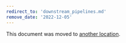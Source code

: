 ```yaml
---
redirect_to: 'downstream_pipelines.md'
remove_date: '2022-12-05'
---
```


This document was moved to [another location](downstream_pipelines.md).

<!-- This redirect file can be deleted after <2022-12-05>. -->
<!-- Redirects that point to other docs in the same project expire in three months. -->
<!-- Redirects that point to docs in a different project or site (link is not relative and starts with `https:`) expire in one year. -->
<!-- Before deletion, see: https://docs.gitlab.com/ee/development/documentation/redirects.html -->
